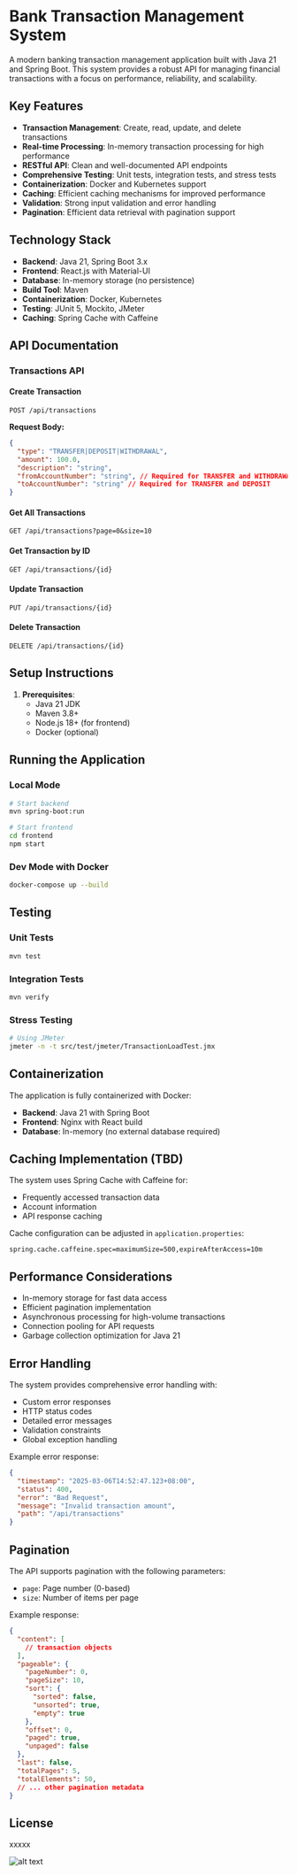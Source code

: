 # Bank Transaction Management System

A modern banking transaction management application built with Java 21 and Spring Boot. This system provides a robust API for managing financial transactions with a focus on performance, reliability, and scalability.

## Key Features

- **Transaction Management**: Create, read, update, and delete transactions
- **Real-time Processing**: In-memory transaction processing for high performance
- **RESTful API**: Clean and well-documented API endpoints
- **Comprehensive Testing**: Unit tests, integration tests, and stress tests
- **Containerization**: Docker and Kubernetes support
- **Caching**: Efficient caching mechanisms for improved performance
- **Validation**: Strong input validation and error handling
- **Pagination**: Efficient data retrieval with pagination support

## Technology Stack

- **Backend**: Java 21, Spring Boot 3.x
- **Frontend**: React.js with Material-UI
- **Database**: In-memory storage (no persistence)
- **Build Tool**: Maven
- **Containerization**: Docker, Kubernetes
- **Testing**: JUnit 5, Mockito, JMeter
- **Caching**: Spring Cache with Caffeine

## API Documentation

### Transactions API

#### Create Transaction
`POST /api/transactions`

**Request Body:**
```json
{
  "type": "TRANSFER|DEPOSIT|WITHDRAWAL",
  "amount": 100.0,
  "description": "string",
  "fromAccountNumber": "string", // Required for TRANSFER and WITHDRAWAL
  "toAccountNumber": "string" // Required for TRANSFER and DEPOSIT
}
```

#### Get All Transactions
`GET /api/transactions?page=0&size=10`

#### Get Transaction by ID
`GET /api/transactions/{id}`

#### Update Transaction
`PUT /api/transactions/{id}`

#### Delete Transaction
`DELETE /api/transactions/{id}`

## Setup Instructions

1. **Prerequisites**:
   - Java 21 JDK
   - Maven 3.8+
   - Node.js 18+ (for frontend)
   - Docker (optional)



## Running the Application

### Local Mode
```bash
# Start backend
mvn spring-boot:run

# Start frontend
cd frontend
npm start
```

### Dev Mode with Docker
```bash
docker-compose up --build
```

## Testing

### Unit Tests
```bash
mvn test
```

### Integration Tests
```bash
mvn verify
```

### Stress Testing
```bash
# Using JMeter
jmeter -n -t src/test/jmeter/TransactionLoadTest.jmx
```

## Containerization

The application is fully containerized with Docker:

- **Backend**: Java 21 with Spring Boot
- **Frontend**: Nginx with React build
- **Database**: In-memory (no external database required)



## Caching Implementation (TBD)

The system uses Spring Cache with Caffeine for:

- Frequently accessed transaction data
- Account information
- API response caching 

Cache configuration can be adjusted in `application.properties`:
```properties
spring.cache.caffeine.spec=maximumSize=500,expireAfterAccess=10m
```

## Performance Considerations

- In-memory storage for fast data access
- Efficient pagination implementation
- Asynchronous processing for high-volume transactions
- Connection pooling for API requests
- Garbage collection optimization for Java 21

## Error Handling

The system provides comprehensive error handling with:

- Custom error responses
- HTTP status codes
- Detailed error messages
- Validation constraints
- Global exception handling

Example error response:
```json
{
  "timestamp": "2025-03-06T14:52:47.123+08:00",
  "status": 400,
  "error": "Bad Request",
  "message": "Invalid transaction amount",
  "path": "/api/transactions"
}
```

## Pagination

The API supports pagination with the following parameters:

- `page`: Page number (0-based)
- `size`: Number of items per page

Example response:
```json
{
  "content": [
    // transaction objects
  ],
  "pageable": {
    "pageNumber": 0,
    "pageSize": 10,
    "sort": {
      "sorted": false,
      "unsorted": true,
      "empty": true
    },
    "offset": 0,
    "paged": true,
    "unpaged": false
  },
  "last": false,
  "totalPages": 5,
  "totalElements": 50,
  // ... other pagination metadata
}
```


## License

xxxxx

![alt text](tradeSystem.png)